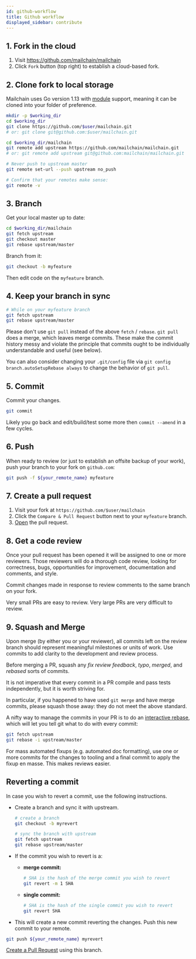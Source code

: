 ```yaml
---
id: github-workflow
title: Github workflow
displayed_sidebar: contribute
---
```


## 1. Fork in the cloud

1. Visit <https://github.com/mailchain/mailchain>
2. Click `Fork` button (top right) to establish a cloud-based fork.

## 2. Clone fork to local storage

Mailchain uses Go version 1.13 with [module](https://github.com/golang/go/wiki/Modules) support, meaning it can be cloned into your folder of preference.

```sh
mkdir -p $working_dir
cd $working_dir
git clone https://github.com/$user/mailchain.git
# or: git clone git@github.com:$user/mailchain.git

cd $working_dir/mailchain
git remote add upstream https://github.com/mailchain/mailchain.git
# or: git remote add upstream git@github.com:mailchain/mailchain.git

# Never push to upstream master
git remote set-url --push upstream no_push

# Confirm that your remotes make sense:
git remote -v
```

## 3. Branch

Get your local master up to date:

```sh
cd $working_dir/mailchain
git fetch upstream
git checkout master
git rebase upstream/master
```

Branch from it:

```sh
git checkout -b myfeature
```

Then edit code on the `myfeature` branch.

## 4. Keep your branch in sync

```sh
# While on your myfeature branch
git fetch upstream
git rebase upstream/master
```

Please don't use `git pull` instead of the above `fetch` / `rebase`. `git pull` does a merge, which leaves merge commits. These make the commit history messy and violate the principle that commits ought to be individually understandable and useful (see below).

You can also consider changing your `.git/config` file via `git config branch.autoSetupRebase always` to change the behavior of `git pull`.

## 5. Commit

Commit your changes.

```sh
git commit
```

Likely you go back and edit/build/test some more then `commit --amend`
in a few cycles.

## 6. Push

When ready to review (or just to establish an offsite backup of your work),
push your branch to your fork on `github.com`:

```sh
git push -f ${your_remote_name} myfeature
```

## 7. Create a pull request

1. Visit your fork at `https://github.com/$user/mailchain`
2. Click the `Compare & Pull Request` button next to your `myfeature` branch.
3. [Open](https://help.github.com/en/github/collaborating-with-issues-and-pull-requests/about-pull-requests) the pull request.

## 8. Get a code review

Once your pull request has been opened it will be assigned to one or more reviewers.  Those reviewers will do a thorough code review, looking for correctness, bugs, opportunities for improvement, documentation and comments, and style.

Commit changes made in response to review comments to the same branch on your fork.

Very small PRs are easy to review.  Very large PRs are very difficult to review.

## 9. Squash and Merge

Upon merge (by either you or your reviewer), all commits left on the review branch should represent meaningful milestones or units of work.  Use commits to add clarity to the development and review process.

Before merging a PR, squash any _fix review feedback_, _typo_, _merged_, and _rebased_ sorts of commits.

It is not imperative that every commit in a PR compile and pass tests independently, but it is worth striving for.

In particular, if you happened to have used `git merge` and have merge commits, please squash those away: they do not meet the above standard.

A nifty way to manage the commits in your PR is to do an [interactive rebase](https://git-scm.com/book/en/v2/Git-Tools-Rewriting-History), which will let you tell git what to do with every commit:

```sh
git fetch upstream
git rebase -i upstream/master
```

For mass automated fixups (e.g. automated doc formatting), use one or more commits for the changes to tooling and a final commit to apply the fixup en masse. This makes reviews easier.

## Reverting a commit

In case you wish to revert a commit, use the following instructions.

* Create a branch and sync it with upstream.

  ```sh
  # create a branch
  git checkout -b myrevert

  # sync the branch with upstream
  git fetch upstream
  git rebase upstream/master
  ```

* If the commit you wish to revert is a:
  * **merge commit:**

    ```sh
    # SHA is the hash of the merge commit you wish to revert
    git revert -m 1 SHA
    ```

  * **single commit:**

    ```sh
    # SHA is the hash of the single commit you wish to revert
    git revert SHA
    ```

* This will create a new commit reverting the changes. Push this new commit to your remote.

```sh
git push ${your_remote_name} myrevert
```

[Create a Pull Request](#7-create-a-pull-request) using this branch.
